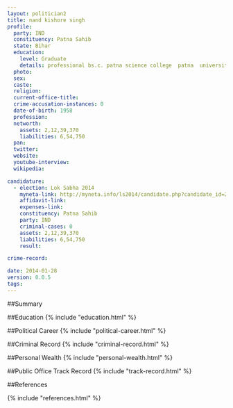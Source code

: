 ```yaml
---
layout: politician2
title: nand kishore singh
profile: 
  party: IND
  constituency: Patna Sahib
  state: Bihar
  education: 
    level: Graduate
    details: professional bs.c. patna science college  patna  university from 1976  l.l.b. patna law college  patna university from 1995
  photo: 
  sex: 
  caste: 
  religion: 
  current-office-title: 
  crime-accusation-instances: 0
  date-of-birth: 1958
  profession: 
  networth: 
    assets: 2,12,39,370
    liabilities: 6,54,750
  pan: 
  twitter: 
  website: 
  youtube-interview: 
  wikipedia: 

candidature: 
  - election: Lok Sabha 2014
    myneta-link: http://myneta.info/ls2014/candidate.php?candidate_id=2765
    affidavit-link: 
    expenses-link: 
    constituency: Patna Sahib 
    party: IND
    criminal-cases: 0
    assets: 2,12,39,370
    liabilities: 6,54,750
    result:  

crime-record: 

date: 2014-01-28
version: 0.0.5
tags: 
---
```

##Summary


##Education
{% include "education.html" %}


##Political Career
{% include "political-career.html" %}


##Criminal Record
{% include "criminal-record.html" %}


##Personal Wealth
{% include "personal-wealth.html" %}


##Public Office Track Record
{% include "track-record.html" %}


##References


{% include "references.html" %}
